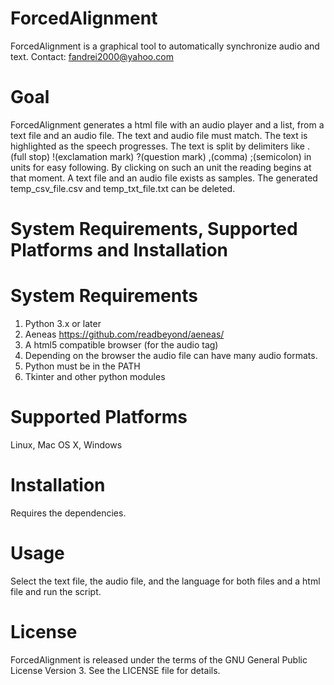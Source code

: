 # ForcedAlignment

ForcedAlignment is a graphical tool to automatically synchronize audio and text.
Contact: fandrei2000@yahoo.com

# Goal
 ForcedAlignment generates a html file with an audio player and a list, from a text file and an audio file. The text and audio file must match. The text is highlighted as the speech progresses. The text is split by delimiters like .(full stop) !(exclamation mark) ?(question mark) ,(comma) ;(semicolon)  in units for easy following. By clicking on such an unit the reading begins at that moment. A text file and an audio file exists as samples. The generated temp_csv_file.csv  and temp_txt_file.txt can be deleted.

# System Requirements, Supported Platforms and Installation

# System Requirements
1. Python 3.x or later
2. Aeneas https://github.com/readbeyond/aeneas/
3. A html5 compatible browser (for the audio tag)
4. Depending on the browser the audio file can have many audio formats.
5. Python must be in the PATH
6. Tkinter and other python modules

# Supported Platforms
Linux, Mac OS X, Windows

# Installation
Requires the dependencies.

# Usage
Select the text file, the audio file, and the language for both files and a html file and run the script.

# License
ForcedAlignment is released under the terms of the GNU General Public License Version 3. See the LICENSE file for details.
